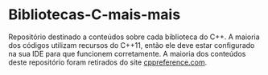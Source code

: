 # Bibliotecas-C-mais-mais
 Repositório destinado a conteúdos sobre cada biblioteca do C++. A maioria dos códigos utilizam recursos do C++11, então ele deve estar configurado na sua IDE para que funcionem corretamente. A maioria dos conteúdos deste repositório foram retirados do site [cppreference.com](https://en.cppreference.com/w/).

